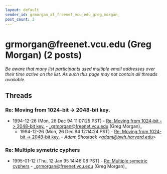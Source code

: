 ```yaml
---
layout: default
sender_id: grmorgan_at_freenet_vcu_edu_greg_morgan_
post_count: 2
---
```


# grmorgan<span>@</span>freenet.vcu.edu (Greg Morgan) (2 posts)

_Be aware that many list participants used multiple email addresses over their time active on the list. As such this page may not contain all threads available._

## Threads

### Re: Moving from 1024-bit -> 2048-bit key.
+ 1994-12-26 (Mon, 26 Dec 94 11:07:25 PST) - [Re: Moving from 1024-bit -> 2048-bit key.](/archive/1994/12/4bde411a2533cf152dd81e607c4b25c1680a57ee1acef07a8ba916f26ddf5395) - _grmorgan@freenet.vcu.edu (Greg Morgan)_
  + 1994-12-26 (Mon, 26 Dec 94 12:14:24 PST) - [Re: Moving from 1024-bit -> 2048-bit key.](/archive/1994/12/e1d6938557f365b5ab2f1ef66eb4363a00cf78ad7939a4dfc4908b026f5e4919) - _Adam Shostack \<adam@bwh.harvard.edu\>_

### Re: Multiple symetric cyphers
+ 1995-01-12 (Thu, 12 Jan 95 14:46:08 PST) - [Re: Multiple symetric cyphers](/archive/1995/01/bc41f918ccccb603a78e4aed8bbc63aa2755658c8d824dc9749eefc23d33385d) - _grmorgan@freenet.vcu.edu (Greg Morgan)_

